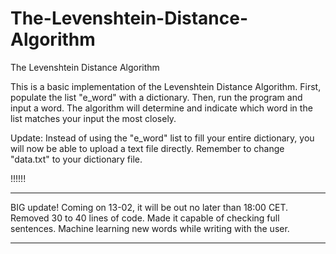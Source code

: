 # The-Levenshtein-Distance-Algorithm
The Levenshtein Distance Algorithm



This is a basic implementation of the Levenshtein Distance Algorithm. 
First, populate the list "e_word" with a dictionary. 
Then, run the program and input a word. The algorithm will determine and indicate which word in the list matches your input the most closely.

Update:
Instead of using the "e_word" list to fill your entire dictionary, you will now be able to upload a text file directly.
Remember to change "data.txt" to your dictionary file.

!!!!!!
_______________
BIG update!
Coming on 13-02, it will be out no later than 18:00 CET.
Removed 30 to 40 lines of code.
Made it capable of checking full sentences.
Machine learning new words while writing with the user.
____________
